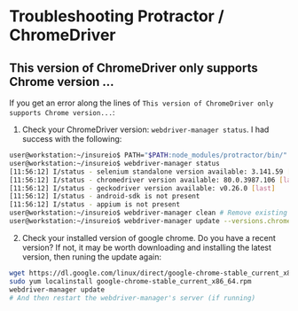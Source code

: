# Troubleshooting Protractor / ChromeDriver

## This version of ChromeDriver only supports Chrome version ...

If you get an error along the lines of `This version of ChromeDriver only supports Chrome version...`:

1. Check your ChromeDriver version: `webdriver-manager status`. I had success with the following:
```bash
user@workstation:~/insureio$ PATH="$PATH:node_modules/protractor/bin/"
user@workstation:~/insureio$ webdriver-manager status
[11:56:12] I/status - selenium standalone version available: 3.141.59 [last]
[11:56:12] I/status - chromedriver version available: 80.0.3987.106 [last]
[11:56:12] I/status - geckodriver version available: v0.26.0 [last]
[11:56:12] I/status - android-sdk is not present
[11:56:12] I/status - appium is not present
user@workstation:~/insureio$ webdriver-manager clean # Remove existing webdrivers
user@workstation:~/insureio$ webdriver-manager update --versions.chrome=80.0.3987.106
```

2. Check your installed version of google chrome. Do you have a recent version? If not, it may be worth downloading and installing the latest version, then runing the update again:
```bash
wget https://dl.google.com/linux/direct/google-chrome-stable_current_x86_64.rpm
sudo yum localinstall google-chrome-stable_current_x86_64.rpm
webdriver-manager update
# And then restart the webdriver-manager's server (if running)
```
